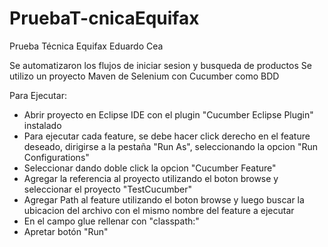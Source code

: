 # PruebaT-cnicaEquifax
Prueba Técnica Equifax
Eduardo Cea

Se automatizaron los flujos de iniciar sesion y busqueda de productos
Se utilizo un proyecto Maven de Selenium con Cucumber como BDD

Para Ejecutar:
   - Abrir proyecto en Eclipse IDE con el plugin "Cucumber Eclipse Plugin" instalado
   - Para ejecutar cada feature, se debe hacer click derecho en el feature deseado, dirigirse a la pestaña "Run As", seleccionando la opcion "Run Configurations"
   - Seleccionar dando doble click la opcion "Cucumber Feature"
   - Agregar la referencia al proyecto utilizando el boton browse y seleccionar el proyecto "TestCucumber"
   - Agregar Path al feature utilizando el boton browse y luego buscar la ubicacion del archivo con el mismo nombre del feature a ejecutar
   - En el campo glue rellenar con "classpath:"
   - Apretar botón "Run"
